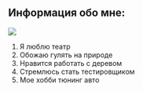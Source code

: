 ## Информация обо мне:

![](https://github.com/SergeevKostia/-/blob/main/konstantin%20S.jpg)


1. Я люблю театр
2. Обожаю гулять на природе
3. Нравится работать с деревом
4. Стремлюсь стать тестировщиком
5. Мое хобби тюнинг авто